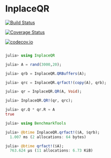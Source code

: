 # InplaceQR

[![Build Status](https://travis-ci.org/mohamed82008/InplaceQR.jl.svg?branch=master)](https://travis-ci.org/mohamed82008/InplaceQR.jl)

[![Coverage Status](https://coveralls.io/repos/mohamed82008/InplaceQR.jl/badge.svg?branch=master&service=github)](https://coveralls.io/github/mohamed82008/InplaceQR.jl?branch=master)

[![codecov.io](http://codecov.io/github/mohamed82008/InplaceQR.jl/coverage.svg?branch=master)](http://codecov.io/github/mohamed82008/InplaceQR.jl?branch=master)

```julia

julia> using InplaceQR

julia> A = rand(3000,20);

julia> qrb = InplaceQR.QRBuffers(A);

julia> qrc = InplaceQR.qrfact!(copy(A), qrb);

julia> qr = InplaceQR.QR(A, Void);

julia> InplaceQR.QR!(qr, qrc);

julia> qr.Q * qr.R ≈ A
true

julia> using BenchmarkTools

julia> @btime InplaceQR.qrfact!($A, $qrb);
  1.007 ms (2 allocations: 64 bytes)

julia> @btime qrfact!($A);
  763.624 μs (11 allocations: 6.73 KiB)
```